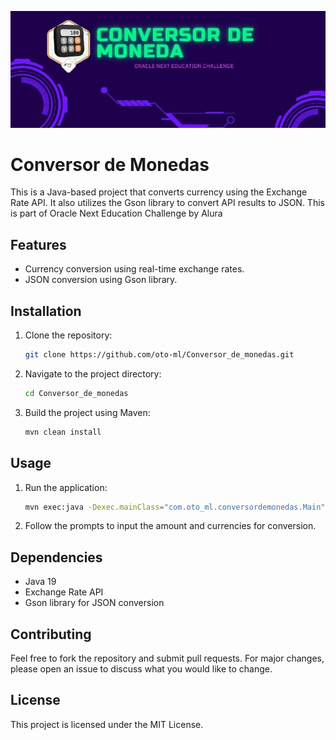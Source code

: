 ![Banner](Encriptador.jpg)

# Conversor de Monedas

This is a Java-based project that converts currency using the Exchange Rate API. It also utilizes the Gson library to convert API results to JSON. This is part of Oracle Next Education Challenge by Alura

## Features

- Currency conversion using real-time exchange rates.
- JSON conversion using Gson library.

## Installation

1. Clone the repository:
   ```sh
   git clone https://github.com/oto-ml/Conversor_de_monedas.git
   ```
2. Navigate to the project directory:
   ```sh
   cd Conversor_de_monedas
   ```
3. Build the project using Maven:
   ```sh
   mvn clean install
   ```

## Usage

1. Run the application:
   ```sh
   mvn exec:java -Dexec.mainClass="com.oto_ml.conversordemonedas.Main"
   ```
2. Follow the prompts to input the amount and currencies for conversion.

## Dependencies

- Java 19
- Exchange Rate API
- Gson library for JSON conversion

## Contributing

Feel free to fork the repository and submit pull requests. For major changes, please open an issue to discuss what you would like to change.

## License

This project is licensed under the MIT License.

